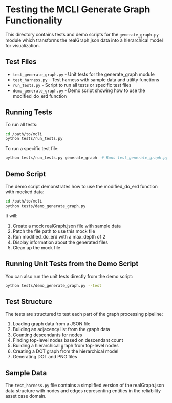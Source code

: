 # Testing the MCLI Generate Graph Functionality

This directory contains tests and demo scripts for the `generate_graph.py` module which transforms the realGraph.json data into a hierarchical model for visualization.

## Test Files

- `test_generate_graph.py` - Unit tests for the generate_graph module
- `test_harness.py` - Test harness with sample data and utility functions
- `run_tests.py` - Script to run all tests or specific test files
- `demo_generate_graph.py` - Demo script showing how to use the modified_do_erd function

## Running Tests

To run all tests:

```bash
cd /path/to/mcli
python tests/run_tests.py
```

To run a specific test file:

```bash
python tests/run_tests.py generate_graph  # Runs test_generate_graph.py
```

## Demo Script

The demo script demonstrates how to use the modified_do_erd function with mocked data:

```bash
cd /path/to/mcli
python tests/demo_generate_graph.py
```

It will:
1. Create a mock realGraph.json file with sample data
2. Patch the file path to use this mock file
3. Run modified_do_erd with a max_depth of 2
4. Display information about the generated files
5. Clean up the mock file

## Running Unit Tests from the Demo Script

You can also run the unit tests directly from the demo script:

```bash
python tests/demo_generate_graph.py --test
```

## Test Structure

The tests are structured to test each part of the graph processing pipeline:

1. Loading graph data from a JSON file
2. Building an adjacency list from the graph data
3. Counting descendants for nodes
4. Finding top-level nodes based on descendant count
5. Building a hierarchical graph from top-level nodes
6. Creating a DOT graph from the hierarchical model
7. Generating DOT and PNG files

## Sample Data

The `test_harness.py` file contains a simplified version of the realGraph.json data structure with nodes and edges representing entities in the reliability asset case domain.